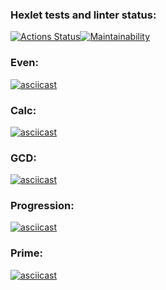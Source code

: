 ### Hexlet tests and linter status:
[![Actions Status](https://github.com/g0lubenk0/java-project-61/actions/workflows/hexlet-check.yml/badge.svg)](https://github.com/g0lubenk0/java-project-61/actions)[![Maintainability](https://api.codeclimate.com/v1/badges/ebe3bb2c81e753162ec9/maintainability)](https://codeclimate.com/github/g0lubenk0/java-project-61/maintainability)

### Even:
[![asciicast](https://asciinema.org/a/Z5pO09yB0arnrJAJWYRFcbIjN.svg)](https://asciinema.org/a/Z5pO09yB0arnrJAJWYRFcbIjN)

### Calc:
[![asciicast](https://asciinema.org/a/vmsiJ5BaQJzvtgyHMKZ88LUde.svg)](https://asciinema.org/a/vmsiJ5BaQJzvtgyHMKZ88LUde)

### GCD:
[![asciicast](https://asciinema.org/a/wnTbg29srenYT9qar5UJBV7Uz.svg)](https://asciinema.org/a/wnTbg29srenYT9qar5UJBV7Uz)

### Progression:
[![asciicast](https://asciinema.org/a/2ZDmaXZ8xjdOyjPcWtqyV5Imz.svg)](https://asciinema.org/a/2ZDmaXZ8xjdOyjPcWtqyV5Imz)

### Prime:
[![asciicast](https://asciinema.org/a/0KvuFgfmp2IRMbPJ1IJM0GDiC.svg)](https://asciinema.org/a/0KvuFgfmp2IRMbPJ1IJM0GDiC)


